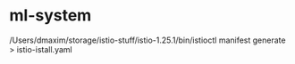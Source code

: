 # ml-system

/Users/dmaxim/storage/istio-stuff/istio-1.25.1/bin/istioctl manifest generate > istio-istall.yaml